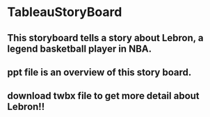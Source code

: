 # TableauStoryBoard

## This storyboard tells a story about Lebron, a legend basketball player in NBA.

## ppt file is an overview of this story board.

## download twbx file to get more detail about Lebron!!
